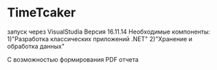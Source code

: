 # TimeTcaker 
запуск через VisualStudia Версия 16.11.14 
Необходимые компоненты: 1)"Разработка классических приложений .NET"
                        2)"Хранение и обработка данных"

С возможностью формирования PDF отчета
